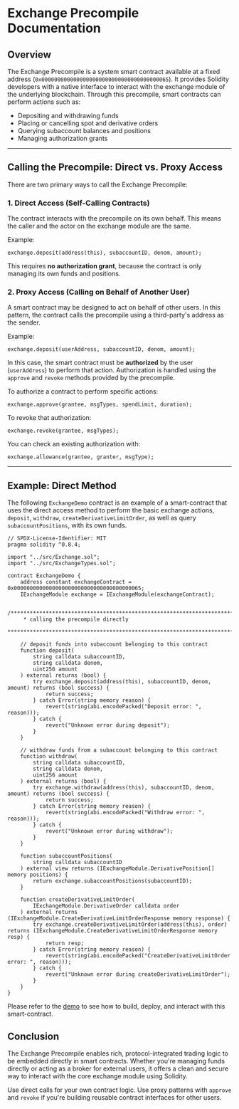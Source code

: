 # Exchange Precompile Documentation

## Overview

The Exchange Precompile is a system smart contract available at a fixed address 
(`0x0000000000000000000000000000000000000065`). It provides Solidity developers 
with a native interface to interact with the exchange module of the underlying 
blockchain. Through this precompile, smart contracts can perform actions such 
as:

* Depositing and withdrawing funds
* Placing or cancelling spot and derivative orders
* Querying subaccount balances and positions
* Managing authorization grants

---

## Calling the Precompile: Direct vs. Proxy Access

There are two primary ways to call the Exchange Precompile:

### 1. **Direct Access (Self-Calling Contracts)**

The contract interacts with the precompile on its own behalf. This means the caller and the actor on the exchange module are the same.

Example:

```solidity
exchange.deposit(address(this), subaccountID, denom, amount);
```

This requires **no authorization grant**, because the contract is only managing its own funds and positions.

### 2. **Proxy Access (Calling on Behalf of Another User)**

A smart contract may be designed to act on behalf of other users. In this pattern, the contract calls the precompile using a third-party's address as the sender.

Example:

```solidity
exchange.deposit(userAddress, subaccountID, denom, amount);
```

In this case, the smart contract must be **authorized** by the user (`userAddress`) to perform that action. Authorization is handled using the `approve` and `revoke` methods provided by the precompile.

To authorize a contract to perform specific actions:

```solidity
exchange.approve(grantee, msgTypes, spendLimit, duration);
```

To revoke that authorization:

```solidity
exchange.revoke(grantee, msgTypes);
```

You can check an existing authorization with:

```solidity
exchange.allowance(grantee, granter, msgType);
```

---

## Example: Direct Method

The following `ExchangeDemo` contract is an example of a smart-contract that uses
the direct access method to perform the basic exchange actions, `deposit`, 
`withdraw`, `createDerivativeLimitOrder`, as well as query `subaccountPositions`,
with its own funds.

```
// SPDX-License-Identifier: MIT
pragma solidity ^0.8.4;

import "../src/Exchange.sol";
import "../src/ExchangeTypes.sol";

contract ExchangeDemo {
    address constant exchangeContract = 0x0000000000000000000000000000000000000065;
    IExchangeModule exchange = IExchangeModule(exchangeContract);

    /***************************************************************************
     * calling the precompile directly
    ****************************************************************************/

    // deposit funds into subaccount belonging to this contract
    function deposit(
        string calldata subaccountID,
        string calldata denom,
        uint256 amount
    ) external returns (bool) {
        try exchange.deposit(address(this), subaccountID, denom, amount) returns (bool success) {
            return success;
        } catch Error(string memory reason) {
            revert(string(abi.encodePacked("Deposit error: ", reason)));
        } catch {
            revert("Unknown error during deposit");
        }
    }

    // withdraw funds from a subaccount belonging to this contract
    function withdraw(
        string calldata subaccountID,
        string calldata denom,
        uint256 amount
    ) external returns (bool) {
        try exchange.withdraw(address(this), subaccountID, denom, amount) returns (bool success) {
            return success;
        } catch Error(string memory reason) {
            revert(string(abi.encodePacked("Withdraw error: ", reason)));
        } catch {
            revert("Unknown error during withdraw");
        }
    }

    function subaccountPositions(
        string calldata subaccountID
    ) external view returns (IExchangeModule.DerivativePosition[] memory positions) {
        return exchange.subaccountPositions(subaccountID);
    }

    function createDerivativeLimitOrder(
        IExchangeModule.DerivativeOrder calldata order
    ) external returns (IExchangeModule.CreateDerivativeLimitOrderResponse memory response) {
        try exchange.createDerivativeLimitOrder(address(this), order) returns (IExchangeModule.CreateDerivativeLimitOrderResponse memory resp) {
            return resp;
        } catch Error(string memory reason) {
            revert(string(abi.encodePacked("CreateDerivativeLimitOrder error: ", reason)));
        } catch {
            revert("Unknown error during createDerivativeLimitOrder");
        }
    }
}
```

Please refer to the [demo](demos/exchange/README.md) to see how to build, deploy,
and interact with this smart-contract.

## Conclusion

The Exchange Precompile enables rich, protocol-integrated trading logic to be 
embedded directly in smart contracts. Whether you're managing funds directly or 
acting as a broker for external users, it offers a clean and secure way to 
interact with the core exchange module using Solidity.

Use direct calls for your own contract logic. Use proxy patterns with `approve` 
and `revoke` if you're building reusable contract interfaces for other users.
